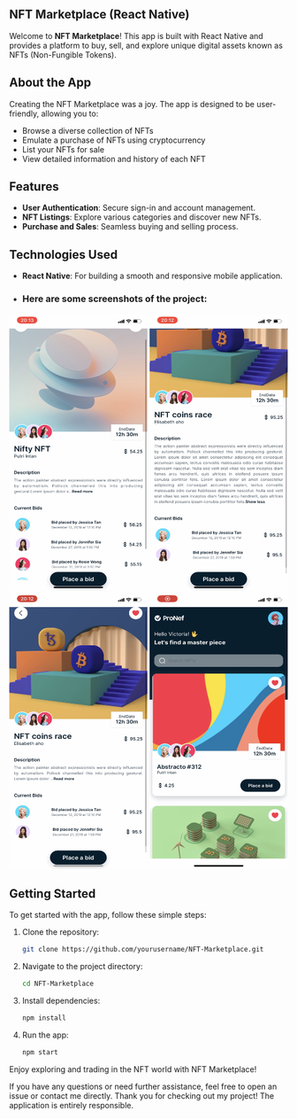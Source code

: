 
## NFT Marketplace (React Native) 

Welcome to **NFT Marketplace**! This app is built with React Native and provides a platform to buy, sell, and explore unique digital assets known as NFTs (Non-Fungible Tokens). 

## About the App

Creating the NFT Marketplace was a joy. The app is designed to be user-friendly, allowing you to:
- Browse a diverse collection of NFTs
- Emulate a purchase of NFTs using cryptocurrency
- List your NFTs for sale
- View detailed information and history of each NFT

## Features

- **User Authentication**: Secure sign-in and account management.
- **NFT Listings**: Explore various categories and discover new NFTs.
- **Purchase and Sales**: Seamless buying and selling process.

## Technologies Used

- **React Native**: For building a smooth and responsive mobile application.

- ### Here are some screenshots of the project:

<div>
  <img src="./assets/IMG_4789.PNG" alt="Images of the app" width="250" height="500" /> 

  <img src="./assets/IMG_4788.PNG" alt="Images of the app" width="250" height="500" /> 

  <img src="./assets/IMG_4787.PNG" alt="Images of the app" width="250" height="500" /> 
  
   <img src="./assets/IMG_4786.PNG" alt="Images of the app" width="250" height="500" /> 
</div>

## Getting Started

To get started with the app, follow these simple steps:

1. Clone the repository:
   ```sh
   git clone https://github.com/yourusername/NFT-Marketplace.git
   ```
2. Navigate to the project directory:
   ```sh
   cd NFT-Marketplace
   ```
3. Install dependencies:
   ```sh
   npm install
   ```
4. Run the app:
   ```sh
   npm start
   ```

Enjoy exploring and trading in the NFT world with NFT Marketplace! 

If you have any questions or need further assistance, feel free to open an issue or contact me directly. Thank you for checking out my project!
The application is entirely responsible. 


